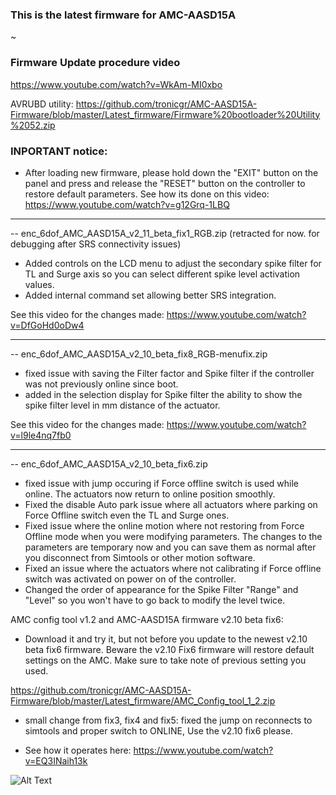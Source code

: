 ### This is the latest firmware for AMC-AASD15A

~

### Firmware Update procedure video
https://www.youtube.com/watch?v=WkAm-MI0xbo

AVRUBD utility: https://github.com/tronicgr/AMC-AASD15A-Firmware/blob/master/Latest_firmware/Firmware%20bootloader%20Utility%2052.zip

### INPORTANT notice:
- After loading new firmware, please hold down the "EXIT" button on the panel and press and release the "RESET" button on the controller to restore default parameters. See how its done on this video: https://www.youtube.com/watch?v=g12Grq-1LBQ

--------------------------------------------------
-- enc_6dof_AMC_AASD15A_v2_11_beta_fix1_RGB.zip (retracted for now. for debugging after SRS connectivity issues)
- Added controls on the LCD menu to adjust the secondary spike filter for TL and Surge axis so you can select different spike level activation values.
- Added internal command set allowing better SRS integration. 

See this video for the changes made: https://www.youtube.com/watch?v=DfGoHd0oDw4



--------------------------------------------------
-- enc_6dof_AMC_AASD15A_v2_10_beta_fix8_RGB-menufix.zip
- fixed issue with saving the Filter factor and Spike filter if the controller was not previously online since boot.
- added in the selection display for Spike filter the ability to show the spike filter level in mm distance of the actuator.

See this video for the changes made: https://www.youtube.com/watch?v=l9le4nq7fb0


--------------------------------------------------
-- enc_6dof_AMC_AASD15A_v2_10_beta_fix6.zip

- fixed issue with jump occuring if Force offline switch is used while online. The actuators now return to online position smoothly.
- Fixed the disable Auto park issue where all actuators where parking on Force Offline switch even the TL and Surge ones.
- Fixed issue where the online motion where not restoring from Force Offline mode when you were modifying parameters. The changes to the parameters are temporary now and you can save them as normal after you disconnect from Simtools or other motion software.
- Fixed an issue where the actuators where not calibrating if Force offline switch was activated on power on of the controller.
- Changed the order of appearance for the Spike Filter "Range" and "Level" so you won't have to go back to modify the level twice.


AMC config tool v1.2 and AMC-AASD15A firmware v2.10 beta fix6:

- Download it and try it, but not before you update to the newest v2.10 beta fix6 firmware. Beware the v2.10 Fix6 firmware will restore default settings on the AMC. Make sure to take note of previous setting you used.

https://github.com/tronicgr/AMC-AASD15A-Firmware/blob/master/Latest_firmware/AMC_Config_tool_1_2.zip

- small change from fix3, fix4 and fix5: fixed the jump on reconnects to simtools and proper switch to ONLINE, Use the v2.10 fix6 please.

- See how it operates here: https://www.youtube.com/watch?v=EQ3INaih13k

![Alt Text](https://github.com/tronicgr/AMC-AASD15A-Firmware/blob/master/Latest_firmware/AMC-Config-tool-v1_2_AASD.jpg)
